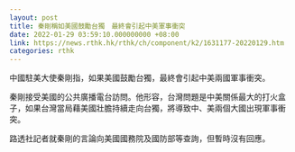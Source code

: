 ```yaml
---
layout: post
title: 秦剛稱如美國鼓勵台獨　最終會引起中美軍事衝突
date: 2022-01-29 03:59:10.000000000 +08:00
link: https://news.rthk.hk/rthk/ch/component/k2/1631177-20220129.htm
categories: rthk
---
```


中國駐美大使秦剛指，如果美國鼓勵台獨，最終會引起中美兩國軍事衝突。

秦剛接受美國的公共廣播電台訪問。他形容，台灣問題是中美關係最大的打火盒子，如果台灣當局藉美國壯膽持續走向台獨，將導致中、美兩個大國出現軍事衝突。

路透社記者就秦剛的言論向美國國務院及國防部等查詢，但暫時沒有回應。
